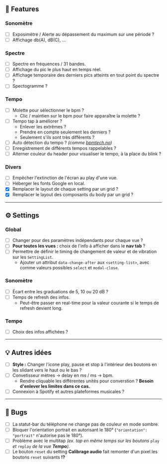 ## 🧩 Features

### Sonomètre
  - [ ] Exposimètre / Alerte au dépassement du maximum sur une période ?
  - [ ] Affichage db(A), dB\(C), ...

### Spectre
  - [ ] Spectre en fréquences / 31 bandes.
  - [ ] Affichage du pic le plus haut en temps réel.
  - [ ] Affichage temporaire des derniers pics atteints en tout point du spectre ?
  - [ ] Spectogramme ?

### Tempo
  - [ ] Molette pour sélectionner le bpm ?
    - Clic / maintien sur le bpm pour faire apparaître la molette ?
  - [ ] Tempo tap à améliorer ?
    - Enlever les extrêmes ?
    - Prendre en compte seulement les derniers ?
    - Seulement s'ils sont très différents ?
  - [ ] Auto détection du tempo ? *(comme [bpmtech.no](https://bpmtech.no))*
  - [ ] Enregistrement de différents tempos rappelables ?
  - [ ] Alterner couleur du header pour visualiser le tempo, à la place du blink ?

### Divers
  - [ ] Empêcher l'extinction de l'écran au play d'une vue.
  - [ ] Héberger les fonts Google en local.
  - [x] Remplacer le layout de chaque setting par un grid ?
  - [x] Remplacer le layout des composants du body par un grid ?

---

## ⚙️ Settings

### Global
  - [ ] Changer pour des paramètres indépendants pour chaque vue ?
  - [ ] **Pour toutes les vues :** choix de l'info à afficher dans le **nav tab** ?
  - [ ] Permettre de définir le timing de changement de valeur et de vibration sur les `SettingList`.
    -  Ajouter un attribut `data-change-after` aux `<setting-list>`, avec comme valeurs possibles `select` et `modal-close`.

### Sonomètre
  - [ ] Écart entre les graduations de 5, 10 ou 20 dB ?
  - [ ] Temps de refresh des infos.
    - Peut-être passer en real-time pour la valeur courante si le temps de refresh devient long.

### Tempo
  - [ ] Choix des infos affichées ?

---

## 💡 Autres idées

- [ ] **Style :** Changer l'icone play, pause et stop à l'intérieur des boutons en les slidant vers le haut ou le bas ?
- [ ] Convetisseur mètres → delay en ms / ms → bpm.
  - Rendre cliquable les différentes unités pour converstion ? **Besoin d'enlever les limites dans ce cas.**
- [ ] Connexion à Spotify et autres plateformes musicales ?

---

## 🐞 Bugs

- [ ] La statut-bar du téléphone ne change pas de couleur en mode sombre.
- [ ] Bloquer l'orientation portrait en autorisant le 180° (`"orientation": "portrait"` n'autorise pas le 180°).
- [ ] Problème avec le multitap *(ex. tap en même temps sur les boutons* `play` *et* `replay` *de la vue **Tempo**)*.
- [ ] Le bouton `reset` du setting **Calibrage audio** fait remonter d'un pixel les boutons `reset` suivants **!?**
